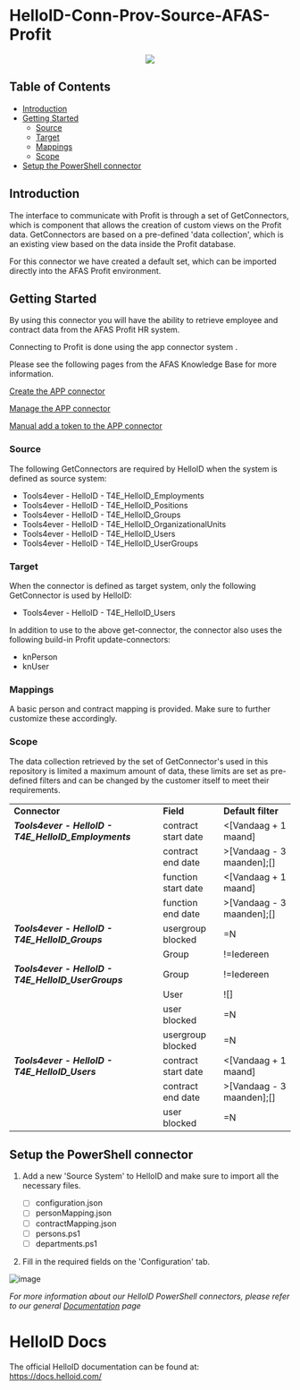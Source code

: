 # HelloID-Conn-Prov-Source-AFAS-Profit
<p align="center">
  <img src="https://user-images.githubusercontent.com/68013812/94159371-c1928f80-fe83-11ea-9582-1e4504da8282.png">
</p>

<!-- TABLE OF CONTENTS -->
## Table of Contents
* [Introduction](#introduction)
* [Getting Started](#getting-started)
  * [Source](#source)
  * [Target](#target)
  * [Mappings](#mappings)
  * [Scope](#scope)
* [Setup the PowerShell connector](#setup-the-powershell-connector)


## Introduction
The interface to communicate with Profit is through a set of GetConnectors, which is component that allows the creation of custom views on the Profit data. GetConnectors are based on a pre-defined 'data collection', which is an existing view based on the data inside the Profit database. 

For this connector we have created a default set, which can be imported directly into the AFAS Profit environment.

<!-- GETTING STARTED -->
## Getting Started

By using this connector you will have the ability to retrieve employee and contract data from the AFAS Profit HR system.

Connecting to Profit is done using the app connector system .

Please see the following pages from the AFAS Knowledge Base for more information.

[Create the APP connector](https://help.afas.nl/help/NL/SE/App_Apps_Custom_Add.htm)

[Manage the APP connector](https://help.afas.nl/help/NL/SE/App_Apps_Custom_Maint.htm)

[Manual add a token to the APP connector](https://help.afas.nl/help/NL/SE/App_Apps_Custom_Tokens_Manual.htm)


### Source

The following GetConnectors are required by HelloID when the system is defined as source system: 

*	Tools4ever - HelloID - T4E_HelloID_Employments
*	Tools4ever - HelloID - T4E_HelloID_Positions
*	Tools4ever - HelloID - T4E_HelloID_Groups
*	Tools4ever - HelloID - T4E_HelloID_OrganizationalUnits
*	Tools4ever - HelloID - T4E_HelloID_Users
*	Tools4ever - HelloID - T4E_HelloID_UserGroups

### Target

When the connector is defined as target system, only the following GetConnector is used by HelloID:

*	Tools4ever - HelloID - T4E_HelloID_Users

In addition to use to the above get-connector, the connector also uses the following build-in Profit update-connectors:

*	knPerson
*	knUser

### Mappings
A basic person and contract mapping is provided. Make sure to further customize these accordingly.

### Scope

The data collection retrieved by the set of GetConnector's used in this repository is limited a maximum amount of data, these limits are set as pre-defined filters and can be changed by the customer itself to meet their requirements.

<table>
<tr><td><b>Connector</b></td><td><b>Field</b></td><td><b>Default filter</b></td></tr>
<tr><td><i><b>Tools4ever - HelloID - T4E_HelloID_Employments</b></i></td><td>contract start date</td><td>&lt;[Vandaag + 1 maand]</td></tr>
<tr><td>&nbsp;</td><td>contract end date</td><td>&gt;[Vandaag - 3 maanden];[]</td></tr>
<tr><td>&nbsp;</td><td>function start date</td><td>&lt;[Vandaag + 1 maand]</td></tr>
<tr><td>&nbsp;</td><td>function end date</td><td>&gt;[Vandaag - 3 maanden];[]</td></tr>
<tr><td><i><b>Tools4ever - HelloID - T4E_HelloID_Groups</b></i></td><td>usergroup blocked</td><td>=N</td></tr>
<tr><td><i><b>&nbsp;</b></i></td><td>Group</td><td>!=Iedereen</td></tr>
<tr><td><i><b>Tools4ever - HelloID - T4E_HelloID_UserGroups</b></i></td><td>Group</td><td>!=Iedereen</td></tr>
<tr><td>&nbsp;</td><td>User</td><td>![]</td></tr>
<tr><td>&nbsp;</td><td>user blocked</td><td>=N</td></tr>
<tr><td>&nbsp;</td><td>usergroup blocked</td><td>=N</td></tr>
<tr><td><i><b>Tools4ever - HelloID - T4E_HelloID_Users</b></i></td><td>contract start date</td><td>&lt;[Vandaag + 1 maand]</td></tr>
<tr><td>&nbsp;</td><td>contract end date</td><td>&gt;[Vandaag - 3 maanden];[]</td></tr>
<tr><td>&nbsp;</td><td>user blocked</td><td>=N</td></tr>
</table>


<!-- USAGE EXAMPLES -->
## Setup the PowerShell connector

1. Add a new 'Source System' to HelloID and make sure to import all the necessary files.

    - [ ] configuration.json
    - [ ] personMapping.json
    - [ ] contractMapping.json
    - [ ] persons.ps1
    - [ ] departments.ps1

2. Fill in the required fields on the 'Configuration' tab.

![image](./assets/config.png)

_For more information about our HelloID PowerShell connectors, please refer to our general [Documentation](https://docs.helloid.com/hc/en-us/articles/360012557600-Configure-a-custom-PowerShell-source-system) page_
 
# HelloID Docs
The official HelloID documentation can be found at: https://docs.helloid.com/
